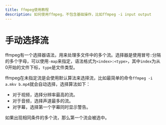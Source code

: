 ```yaml
---
title: ffmpeg使用教程
description: 如何使用ffmpeg，不包含基础操作，比如ffmpeg -i input output
---
```


# 手动选择流

ffmpeg有一个选择器语法，用来处理多文件中的多个流。选择器是使用冒号`:`分隔的多个字母，可以使用`-map`来指定，语法格式为`<index>:<type>`，其中`index`为从0开始的文件下标，`type`是文件类型。

ffmpeg在未指定流是会使用默认算法来选择流，比如最简单的命令`ffmpeg -i a.mkv b.mp4`就会自动选择，选择算法如下：

- 对于视频，选择分辨率最高的流。
- 对于音频，选择声道最多的流。
- 对字幕，选择第一个字幕同时显示警告。

如果出现相同条件的多个流，那么第一个流会被选中。